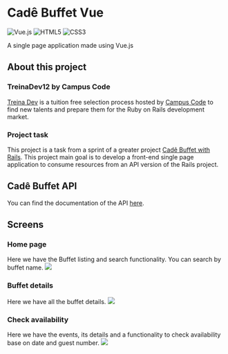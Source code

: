 # Cadê Buffet Vue
![Vue.js](https://img.shields.io/badge/vuejs-%2335495e.svg?style=for-the-badge&logo=vuedotjs&logoColor=%234FC08D)
![HTML5](https://img.shields.io/badge/html5-%23E34F26.svg?style=for-the-badge&logo=html5&logoColor=white)
![CSS3](https://img.shields.io/badge/css3-%231572B6.svg?style=for-the-badge&logo=css3&logoColor=white)

A single page application made using Vue.js

## About this project
### TreinaDev12 by Campus Code
[Treina Dev](https://treinadev.com.br/) is a tuition free selection process hosted by [Campus Code](https://www.campuscode.com.br/) 
to find new talents and prepare them for the Ruby on Rails development market.
### Project task 
This project is a task from a sprint of a greater project [Cadê Buffet with Rails](https://github.com/mbellucio/cade-buffet). This project main goal is
to develop a front-end single page application to consume resources from an API version of the Rails project.

## Cadê Buffet API
You can find the documentation of the API [here](https://github.com/mbellucio/cade-buffet?tab=readme-ov-file#cade-buffet-api).

## Screens 
### Home page
Here we have the Buffet listing and search functionality. You can search by buffet name. 
<img src="https://i.imgur.com/a0oIQZN.png">

### Buffet details
Here we have all the buffet details. 
<img src="https://i.imgur.com/r9jQDzX.png">

### Check availability
Here we have the events, its details and a functionality to check availability base on 
date and guest number. 
<img src="https://i.imgur.com/BY51SPl.png">

